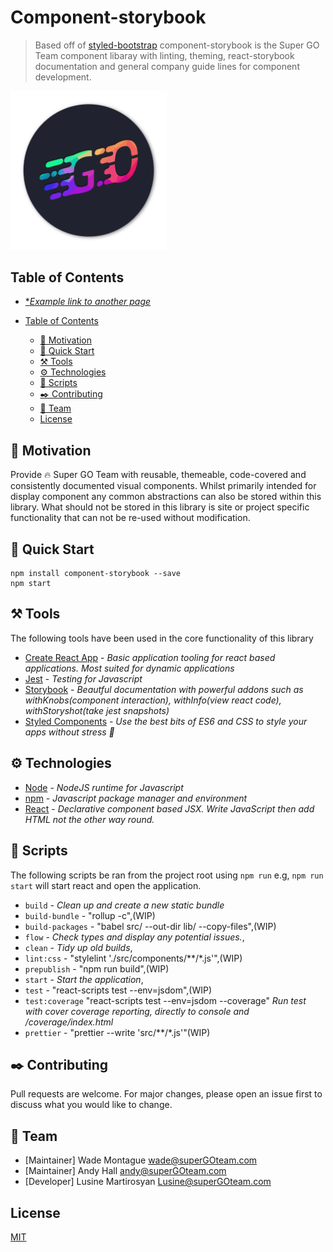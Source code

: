 # Component-storybook
> Based off of [styled-bootstrap](https://github.com/xDae/styled-bootstrap) component-storybook is the Super GO Team component libaray with linting, theming, react-storybook documentation and general company guide lines for component development.

<img src="./docs/images/super-go-team.logo.png" alt="Super GO Team" width="250"/>

## Table of Contents
* [**Example link to another page*](./docs/example-link-to-another-page.md#table-of-contents)

* [Table of Contents](#table-of-contents)
    * [💪 Motivation](#💪-motivation)
    * [🚀 Quick Start](#🚀-quick-start)
    * [⚒️ Tools](#⚒️-tools)
    * [⚙️ Technologies](#⚙️-technologies)
    * [📜 Scripts](#📜-scripts)
    * [✒️ Contributing](#✒️-contributing)
    * [🌟 Team](#🌟-team)
    * [License](#license)

## 💪 Motivation
Provide 🔥 Super GO Team with reusable, themeable, code-covered and consistently documented visual components. Whilst primarily intended for display component any common abstractions can also be stored within this library. What should not be stored in this library is site or project specific functionality that can not be re-used without modification.


## 🚀 Quick Start

```
npm install component-storybook --save
npm start
```

## ⚒️ Tools
The following tools have been used in the core functionality of this library

* [Create React App](https://facebook.github.io/create-react-app/) - *Basic application tooling for react based applications. Most suited for dynamic applications*
* [Jest](https://jestjs.io/docs/en/tutorial-react) - *Testing for Javascript*
* [Storybook](https://storybook.js.org/) - *Beautful documentation with powerful addons such as withKnobs(component interaction), withInfo(view react code), withStoryshot(take jest snapshots)*
* [Styled Components](https://www.styled-components.com/) - *Use the best bits of ES6 and CSS to style your apps without stress 💅*

## ⚙️ Technologies
* [Node](https://nodejs.org/en/) - *NodeJS runtime for Javascript*
* [npm](https://www.npmjs.com/get-npm) - *Javascript package manager and environment*
* [React](https://reactjs.org/) - *Declarative component based JSX. Write JavaScript then add HTML not the other way round.*

## 📜 Scripts
The following scripts be ran from the project root using `npm run` e.g, `npm run start` will start react and open the application.

 * `build` - *Clean up and create a new static bundle*
 * `build-bundle` - "rollup -c",(WIP)
 * `build-packages` - "babel src/ --out-dir lib/ --copy-files",(WIP)
 * `flow` - *Check types and display any potential issues.*,
 * `clean` - *Tidy up old builds*,
 * `lint:css` - "stylelint './src/components/**/*.js'",(WIP)
 * `prepublish` - "npm run build",(WIP)
 * `start` - *Start the application*,
 * `test` - "react-scripts test --env=jsdom",(WIP)
 * `test:coverage` "react-scripts test --env=jsdom --coverage" *Run test with cover coverage reporting, directly to console and /coverage/index.html*
 * `prettier` - "prettier --write 'src/**/*.js'"(WIP)

## ✒️ Contributing
Pull requests are welcome. For major changes, please open an issue first to discuss what you would like to change.

## 🌟 Team 
- [Maintainer] Wade Montague <wade@superGOteam.com>
- [Maintainer] Andy Hall <andy@superGOteam.com>
- [Developer] Lusine Martirosyan <Lusine@superGOteam.com>

## License
[MIT](https://choosealicense.com/licenses/mit/)


<!-- 





[![npm](https://img.shields.io/npm/dt/component-storybook.svg)](https://www.npmjs.com/package/component-storybook)
[![npm](https://img.shields.io/npm/v/component-storybook.svg)](https://www.npmjs.com/package/component-storybook)
[![David](https://img.shields.io/david/xDae/component-storybook.svg)](https://david-dm.org/xDae/component-storybook)
[![Travis](https://img.shields.io/travis/xDae/component-storybook.svg)](https://travis-ci.org/xDae/component-storybook)
[![gitter](https://badges.gitter.im/rollup/rollup.svg)](https://gitter.im/component-storybook)
[![license](https://img.shields.io/github/license/mashape/apistatus.svg)](https://github.com/xDae/component-storybook/blob/master/LICENSE)

## 📦 Components
  💻 = Demo

- [x] [[💻](https://xdae.github.io/component-storybook/storybook?selectedKind=Alert)] Alert
- [x] [[💻](https://xdae.github.io/component-storybook/storybook?selectedKind=Badge)] Barge
- [x] [[💻](https://xdae.github.io/component-storybook/storybook?selectedKind=Breadcrumb)] Breadcrumbs
- [x] [[💻](https://xdae.github.io/component-storybook/storybook?selectedKind=Buttons)] Button
- [x] [[💻](https://xdae.github.io/component-storybook/storybook?selectedKind=Card)] Card
- [x] [[💻](https://xdae.github.io/component-storybook/storybook?selectedKind=Collapse)] Collapse
- [x] [[💻](https://xdae.github.io/component-storybook/storybook?selectedKind=Dropdown)] Dropdown
- [x] [[💻](https://xdae.github.io/component-storybook/storybook?selectedKind=Forms)] Forms
- [x] [[💻](https://xdae.github.io/component-storybook/storybook?selectedKind=Forms)] Forms
- [x] [[💻](https://xdae.github.io/component-storybook/storybook?selectedKind=Headings)] Heading
- [ ] Input group
- [x] Jumbotron
- [x] [[💻](https://xdae.github.io/component-storybook/storybook?selectedKind=ListGroup)] List group
- [ ] Modal
- [ ] Navs
- [ ] Navbar
- [x] [[💻](https://xdae.github.io/component-storybook/storybook?selectedKind=Pagination)] Pagination 
- [ ] Popovers
- [x] [[💻](https://xdae.github.io/component-storybook/storybook?selectedKind=Progress)] Progress 
- [ ] Scrollspy
- [ ] Tooltips 
- Utilities
  - [x] [[💻](https://xdae.github.io/component-storybook/storybook?selectedKind=CLoseIcon)] Close icon

## 📖 Support

Please [open an issue](https://github.com/xDae/component-storybook/issues/new) for support.

## 🛎 Contributing

Please contribute using [Github Flow](https://guides.github.com/introduction/flow/). Create a branch, add commits, and [open a pull request](https://github.com/xDae/component-storybook/compare).

 -->